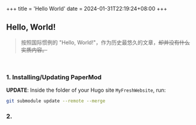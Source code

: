 +++
title = 'Hello World'
date = 2024-01-31T22:19:24+08:00
+++
## Hello, World!  
> 按照国际惯例的 "Hello, World!"，作为历史最悠久的文章，~~却并没有什么实质内容。~~

<br />

### 1. Installing/Updating PaperMod  
**UPDATE**: Inside the folder of your Hugo site `MyFreshWebsite`, run:  
```bash
git submodule update --remote --merge
```  
### 2.
